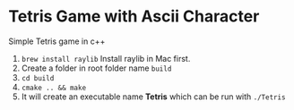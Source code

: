 # Tetris Game with Ascii Character

Simple Tetris game in c++

1. `brew install raylib` Install raylib in Mac first.
2. Create a folder in root folder name `build`
3. `cd build`
4. `cmake .. && make`
5. It will create an executable name <b>Tetris</b> which can be run with `./Tetris`
